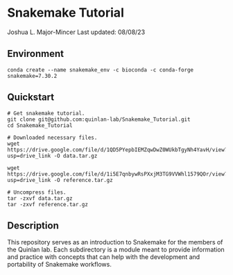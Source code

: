 # Snakemake Tutorial
Joshua L. Major-Mincer 
Last updated: 08/08/23

## Environment
```
conda create --name snakemake_env -c bioconda -c conda-forge snakemake=7.30.2
```

## Quickstart
```
# Get snakemake tutorial. 
git clone git@github.com:quinlan-lab/Snakemake_Tutorial.git
cd Snakemake_Tutorial 

# Downloaded necessary files. 
wget https://drive.google.com/file/d/1QD5PYepbIEMZqwDwZ0WUkbTgyNh4YavH/view?usp=drive_link -O data.tar.gz

wget https://drive.google.com/file/d/1i5E7qnbywRsPXxjM3TG9VVWhl1579QOr/view?usp=drive_link -O reference.tar.gz

# Uncompress files. 
tar -zxvf data.tar.gz
tar -zxvf reference.tar.gz
```

## Description
This repository serves as an introduction to Snakemake for the members of the Quinlan lab. Each subdirectory is a module meant to provide information and practice with concepts that can help with the development and portability of Snakemake workflows. 